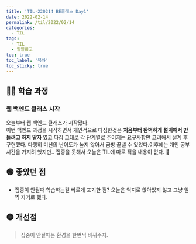 ```yaml
---
title: 'TIL-220214 BE클래스 Day1'
date: 2022-02-14
permalink: /til/2022/02/14
categories:
  - TIL
tags:
  - TIL
  - 일일회고
toc: true
toc_label: '목차'
toc_sticky: true
---
```


<!--more-->

## 👨‍💻 학습 과정

### 웹 백엔드 클래스 시작

오늘부터 웹 백엔드 클래스가 시작됐다.   
이번 백엔드 과정을 시작하면서 개인적으로 다짐한것은 **처음부터 완벽하게 설계해서 만들려고 하지 말자** 였고 다짐 그대로 각 단계별로 주어지는 요구사항만 고려해서 설계 후 구현했다. 다행히 미션의 난이도가 높지 않아서 금방 끝낼 수 있었다.이후에는 개인 공부 시간을 가지려 했지만.. 집중을 못해서 오늘은 TIL에 따로 적을 내용이 없다. 🤯

## 🟢 좋았던 점

- 집중이 안될때 학습하는걸 빠르게 포기한 점? 오늘은 억지로 앉아있지 않고 그냥 일찍 자기로 했다.

## 🟡 개선점

> 집중이 안될때는 환경을 한번씩 바꿔주자.
